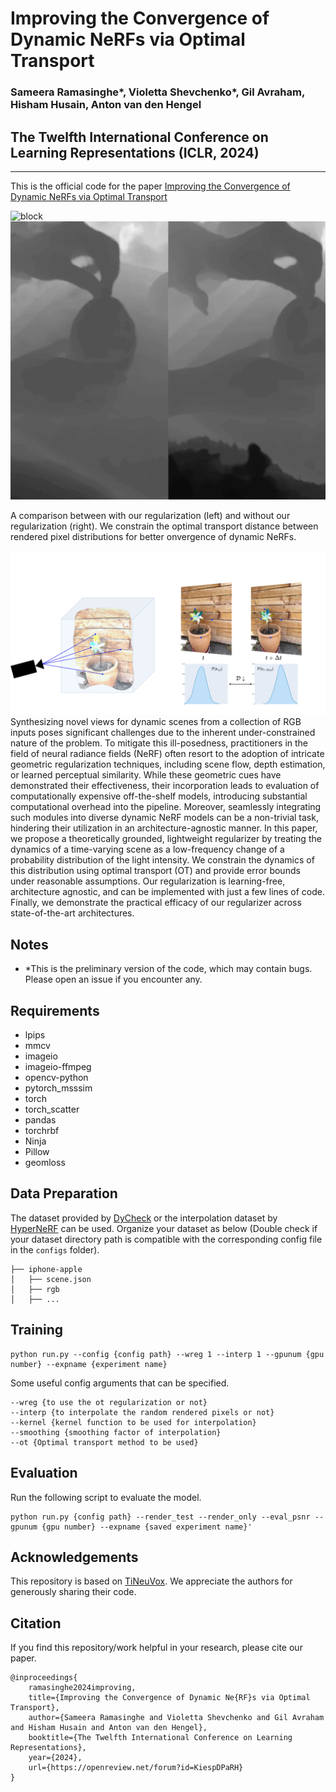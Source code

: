# Improving the Convergence of Dynamic NeRFs via Optimal Transport
### Sameera Ramasinghe*, Violetta Shevchenko*, Gil Avraham, Hisham Husain, Anton van den Hengel
## The Twelfth International Conference on Learning Representations (ICLR, 2024)


---------------------------------------------------
This is the official code for the paper [Improving the Convergence of Dynamic NeRFs via Optimal Transport](https://openreview.net/pdf?id=KiespDPaRH)

![block](./imgs/rgb_comparison.gif)  
![block](./imgs/depth_comparison.gif)

A comparison between with our regularization (left) and without our regularization (right). We constrain the optimal transport distance between rendered pixel distributions for better onvergence of dynamic NeRFs. 

![block](./imgs/method.png)
Synthesizing novel views for dynamic scenes from a collection of RGB inputs poses significant challenges due to the inherent under-constrained nature of the problem. To mitigate this ill-posedness, practitioners in the field of neural radiance fields (NeRF) often resort to the adoption of intricate geometric regularization techniques, including scene flow, depth estimation, or learned perceptual similarity. While these geometric cues have demonstrated their effectiveness, their incorporation leads to evaluation of computationally expensive off-the-shelf models, introducing substantial computational overhead into the pipeline. Moreover, seamlessly integrating such modules into diverse dynamic NeRF models can be a non-trivial task, hindering their utilization in an architecture-agnostic manner. In this paper, we propose a theoretically grounded, lightweight regularizer by treating the dynamics of a time-varying scene as a low-frequency change of a probability distribution of the light intensity. We constrain the dynamics of this distribution using optimal transport (OT) and provide error bounds under reasonable assumptions. Our regularization is learning-free, architecture agnostic, and can be implemented with just a few lines of code. Finally, we demonstrate the practical efficacy of our regularizer across state-of-the-art architectures.
## Notes
* *This is the preliminary version of the code, which may contain bugs. Please open an issue if you encounter any.


## Requirements
* lpips
* mmcv
* imageio
* imageio-ffmpeg
* opencv-python
* pytorch_msssim
* torch
* torch_scatter
* pandas
* torchrbf
* Ninja
* Pillow
* geomloss

## Data Preparation
The dataset provided by [DyCheck](https://drive.google.com/drive/folders/1ZYQQh0qkvpoGXFIcK_j4suon1Wt6MXdZ) or the interpolation dataset by [HyperNeRF](https://github.com/google/hypernerf) can be used.
Organize your dataset as below (Double check if your dataset directory path is compatible with the corresponding config file in the   ``configs`` folder). 
```
├── iphone-apple 
│   ├── scene.json
│   ├── rgb 
│   ├── ...
```

## Training

``` 
python run.py --config {config path} --wreg 1 --interp 1 --gpunum {gpu number} --expname {experiment name}
``` 

Some useful config arguments that can be specified.

```
--wreg {to use the ot regularization or not} 
--interp {to interpolate the random rendered pixels or not}  
--kernel {kernel function to be used for interpolation}
--smoothing {smoothing factor of interpolation} 
--ot {Optimal transport method to be used}
```

## Evaluation
Run the following script to evaluate the model.  

```
python run.py {config path} --render_test --render_only --eval_psnr --gpunum {gpu number} --expname {saved experiment name}' 
```

## Acknowledgements
This repository is  based on [TiNeuVox](https://github.com/hustvl/TiNeuVox). We appreciate the authors for generously sharing their code.


## Citation
If you find this repository/work helpful in your research, please cite our paper.
```
@inproceedings{
    ramasinghe2024improving,
    title={Improving the Convergence of Dynamic Ne{RF}s via Optimal Transport},
    author={Sameera Ramasinghe and Violetta Shevchenko and Gil Avraham and Hisham Husain and Anton van den Hengel},
    booktitle={The Twelfth International Conference on Learning Representations},
    year={2024},
    url={https://openreview.net/forum?id=KiespDPaRH}
}
```
